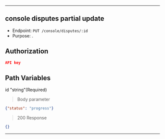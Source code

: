 
----------------------------------------------------------------------------------
## console disputes partial update
* Endpoint: `PUT /console/disputes/:id`
* Purpose: .

## Authorization
```json
API key
```

## Path Variables
id                      "string"(Required)

> Body parameter

```json
{"status": "progress"}
```
> 200 Response

```json
{}
```
----------------------------------------------------------------------------------